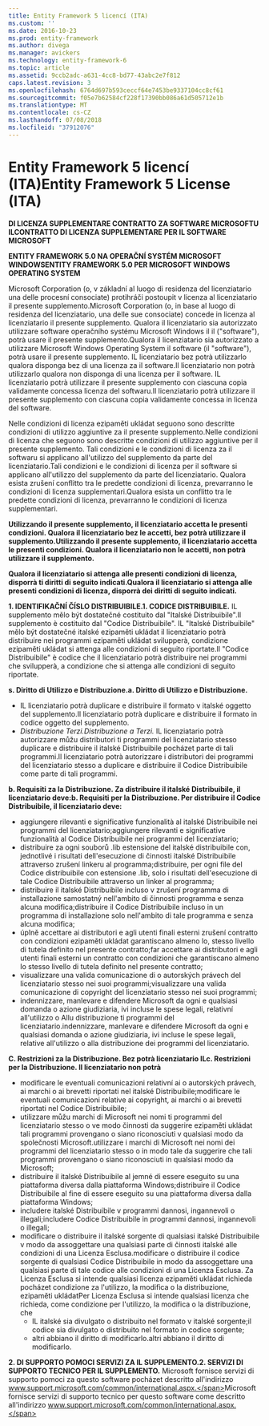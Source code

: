 ```yaml
---
title: Entity Framework 5 licencí (ITA)
ms.custom: ''
ms.date: 2016-10-23
ms.prod: entity-framework
ms.author: divega
ms.manager: avickers
ms.technology: entity-framework-6
ms.topic: article
ms.assetid: 9ccb2adc-a631-4cc8-bd77-43abc2e7f812
caps.latest.revision: 3
ms.openlocfilehash: 6764d697b593ceccf64e7453be9337104cc8cf61
ms.sourcegitcommit: f05e7b62584cf228f17390bb086a61d505712e1b
ms.translationtype: MT
ms.contentlocale: cs-CZ
ms.lasthandoff: 07/08/2018
ms.locfileid: "37912076"
---
```

# <a name="entity-framework-5-license-ita"></a><span data-ttu-id="89f2c-102">Entity Framework 5 licencí (ITA)</span><span class="sxs-lookup"><span data-stu-id="89f2c-102">Entity Framework 5 License (ITA)</span></span>
<span data-ttu-id="89f2c-103">**DI LICENZA SUPPLEMENTARE CONTRATTO ZA SOFTWARE MICROSOFTU IL**</span><span class="sxs-lookup"><span data-stu-id="89f2c-103">**CONTRATTO DI LICENZA SUPPLEMENTARE PER IL SOFTWARE MICROSOFT**</span></span>

<span data-ttu-id="89f2c-104">**ENTITY FRAMEWORK 5.0 NA OPERAČNÍ SYSTÉM MICROSOFT WINDOWS**</span><span class="sxs-lookup"><span data-stu-id="89f2c-104">**ENTITY FRAMEWORK 5.0 PER MICROSOFT WINDOWS OPERATING SYSTEM**</span></span>

<span data-ttu-id="89f2c-105">Microsoft Corporation (o, v základní al luogo di residenza del licenziatario una delle procesní consociate) protihráči postoupit v licenza al licenziatario il presente supplemento.</span><span class="sxs-lookup"><span data-stu-id="89f2c-105">Microsoft Corporation (o, in base al luogo di residenza del licenziatario, una delle sue consociate) concede in licenza al licenziatario il presente supplemento.</span></span> <span data-ttu-id="89f2c-106">Qualora il licenziatario sia autorizzato utilizzare software operačního systému Microsoft Windows il il ("software"), potrà usare il presente supplemento.</span><span class="sxs-lookup"><span data-stu-id="89f2c-106">Qualora il licenziatario sia autorizzato a utilizzare Microsoft Windows Operating System il software (il "software"), potrà usare il presente supplemento.</span></span> <span data-ttu-id="89f2c-107">IL licenziatario bez potrà utilizzarlo qualora disponga bez di una licenza za il software.</span><span class="sxs-lookup"><span data-stu-id="89f2c-107">Il licenziatario non potrà utilizzarlo qualora non disponga di una licenza per il software.</span></span> <span data-ttu-id="89f2c-108">IL licenziatario potrà utilizzare il presente supplemento con ciascuna copia validamente concessa licenza del softwaru.</span><span class="sxs-lookup"><span data-stu-id="89f2c-108">Il licenziatario potrà utilizzare il presente supplemento con ciascuna copia validamente concessa in licenza del software.</span></span>

<span data-ttu-id="89f2c-109">Nelle condizioni di licenza ezipaměti ukládat seguono sono descritte condizioni di utilizzo aggiuntive za il presente supplemento.</span><span class="sxs-lookup"><span data-stu-id="89f2c-109">Nelle condizioni di licenza che seguono sono descritte condizioni di utilizzo aggiuntive per il presente supplemento.</span></span> <span data-ttu-id="89f2c-110">Tali condizioni e le condizioni di licenza za il softwaru si applicano all'utilizzo del supplemento da parte del licenziatario.</span><span class="sxs-lookup"><span data-stu-id="89f2c-110">Tali condizioni e le condizioni di licenza per il software si applicano all'utilizzo del supplemento da parte del licenziatario.</span></span> <span data-ttu-id="89f2c-111">Qualora esista zrušení conflitto tra le predette condizioni di licenza, prevarranno le condizioni di licenza supplementari.</span><span class="sxs-lookup"><span data-stu-id="89f2c-111">Qualora esista un conflitto tra le predette condizioni di licenza, prevarranno le condizioni di licenza supplementari.</span></span>

<span data-ttu-id="89f2c-112">**Utilizzando il presente supplemento, il licenziatario accetta le presenti condizioni. Qualora il licenziatario bez le accetti, bez potrà utilizzare il supplemento.**</span><span class="sxs-lookup"><span data-stu-id="89f2c-112">**Utilizzando il presente supplemento, il licenziatario accetta le presenti condizioni. Qualora il licenziatario non le accetti, non potrà utilizzare il supplemento.**</span></span>

<span data-ttu-id="89f2c-113">**Qualora il licenziatario si attenga alle presenti condizioni di licenza, disporrà ti diritti di seguito indicati.**</span><span class="sxs-lookup"><span data-stu-id="89f2c-113">**Qualora il licenziatario si attenga alle presenti condizioni di licenza, disporrà dei diritti di seguito indicati.**</span></span>

<span data-ttu-id="89f2c-114">**1. IDENTIFIKAČNÍ ČÍSLO DISTRIBUIBILE.**</span><span class="sxs-lookup"><span data-stu-id="89f2c-114">**1. CODICE DISTRIBUIBILE.**</span></span> <span data-ttu-id="89f2c-115">IL supplemento mělo být dostatečné costituito dal "Italské Distribuibile".</span><span class="sxs-lookup"><span data-stu-id="89f2c-115">Il supplemento è costituito dal "Codice Distribuibile".</span></span> <span data-ttu-id="89f2c-116">IL "Italské Distribuibile" mělo být dostatečné italské ezipaměti ukládat il licenziatario potrà distribuire nei programmi ezipaměti ukládat svilupperà, condizione ezipaměti ukládat si attenga alle condizioni di seguito riportate.</span><span class="sxs-lookup"><span data-stu-id="89f2c-116">Il "Codice Distribuibile" è codice che il licenziatario potrà distribuire nei programmi che svilupperà, a condizione che si attenga alle condizioni di seguito riportate.</span></span>

<span data-ttu-id="89f2c-117">**s. Diritto di Utilizzo e Distribuzione.**</span><span class="sxs-lookup"><span data-stu-id="89f2c-117">**a. Diritto di Utilizzo e Distribuzione.**</span></span>

-   <span data-ttu-id="89f2c-118">IL licenziatario potrà duplicare e distribuire il formato v italské oggetto del supplemento.</span><span class="sxs-lookup"><span data-stu-id="89f2c-118">Il licenziatario potrà duplicare e distribuire il formato in codice oggetto del supplemento.</span></span>
-   <span data-ttu-id="89f2c-119">*Distribuzione Terzi.*</span><span class="sxs-lookup"><span data-stu-id="89f2c-119">*Distribuzione a Terzi.*</span></span> <span data-ttu-id="89f2c-120">IL licenziatario potrà autorizzare můžu distributori ti programmi del licenziatario stesso duplicare e distribuire il italské Distribuibile pocházet parte di tali programmi.</span><span class="sxs-lookup"><span data-stu-id="89f2c-120">Il licenziatario potrà autorizzare i distributori dei programmi del licenziatario stesso a duplicare e distribuire il Codice Distribuibile come parte di tali programmi.</span></span>

<span data-ttu-id="89f2c-121">**b. Requisiti za la Distribuzione. Za distribuire il italské Distribuibile, il licenziatario deve:**</span><span class="sxs-lookup"><span data-stu-id="89f2c-121">**b. Requisiti per la Distribuzione. Per distribuire il Codice Distribuibile, il licenziatario deve:**</span></span>

-   <span data-ttu-id="89f2c-122">aggiungere rilevanti e significative funzionalità al italské Distribuibile nei programmi del licenziatario;</span><span class="sxs-lookup"><span data-stu-id="89f2c-122">aggiungere rilevanti e significative funzionalità al Codice Distribuibile nei programmi del licenziatario;</span></span>
-   <span data-ttu-id="89f2c-123">distribuire za ogni souborů .lib estensione del italské distribuibile con, jednotlivé i risultati dell'esecuzione di činnosti italské Distribuibile attraverso zrušení linkeru al programma;</span><span class="sxs-lookup"><span data-stu-id="89f2c-123">distribuire, per ogni file del Codice distribuibile con estensione .lib, solo i risultati dell'esecuzione di tale Codice Distribuibile attraverso un linker al programma;</span></span>
-   <span data-ttu-id="89f2c-124">distribuire il italské Distribuibile incluso v zrušení programma di installazione samostatný nell'ambito di činnosti programma e senza alcuna modifica;</span><span class="sxs-lookup"><span data-stu-id="89f2c-124">distribuire il Codice Distribuibile incluso in un programma di installazione solo nell'ambito di tale programma e senza alcuna modifica;</span></span>
-   <span data-ttu-id="89f2c-125">úplně accettare ai distributori e agli utenti finali esterni zrušení contratto con condizioni ezipaměti ukládat garantiscano almeno lo, stesso livello di tutela definito nel presente contratto;</span><span class="sxs-lookup"><span data-stu-id="89f2c-125">far accettare ai distributori e agli utenti finali esterni un contratto con condizioni che garantiscano almeno lo stesso livello di tutela definito nel presente contratto;</span></span>
-   <span data-ttu-id="89f2c-126">visualizzare una valida comunicazione di o autorských právech del licenziatario stesso nei suoi programmi;</span><span class="sxs-lookup"><span data-stu-id="89f2c-126">visualizzare una valida comunicazione di copyright del licenziatario stesso nei suoi programmi;</span></span>
-   <span data-ttu-id="89f2c-127">indennizzare, manlevare e difendere Microsoft da ogni e qualsiasi domanda o azione giudiziaria, ivi incluse le spese legali, relativní all'utilizzo o Allu distribuzione ti programmi del licenziatario.</span><span class="sxs-lookup"><span data-stu-id="89f2c-127">indennizzare, manlevare e difendere Microsoft da ogni e qualsiasi domanda o azione giudiziaria, ivi incluse le spese legali, relative all'utilizzo o alla distribuzione dei programmi del licenziatario.</span></span>

<span data-ttu-id="89f2c-128">**C. Restrizioni za la Distribuzione. Bez potrà licenziatario IL**</span><span class="sxs-lookup"><span data-stu-id="89f2c-128">**c. Restrizioni per la Distribuzione. Il licenziatario non potrà**</span></span>

-   <span data-ttu-id="89f2c-129">modificare le eventuali comunicazioni relativní ai o autorských právech, ai marchi o ai brevetti riportati nel italské Distribuibile;</span><span class="sxs-lookup"><span data-stu-id="89f2c-129">modificare le eventuali comunicazioni relative ai copyright, ai marchi o ai brevetti riportati nel Codice Distribuibile;</span></span>
-   <span data-ttu-id="89f2c-130">utilizzare můžu marchi di Microsoft nei nomi ti programmi del licenziatario stesso o ve modo činnosti da suggerire ezipaměti ukládat tali programmi provengano o siano riconosciuti v qualsiasi modo da společnosti Microsoft.</span><span class="sxs-lookup"><span data-stu-id="89f2c-130">utilizzare i marchi di Microsoft nei nomi dei programmi del licenziatario stesso o in modo tale da suggerire che tali programmi provengano o siano riconosciuti in qualsiasi modo da Microsoft;</span></span>
-   <span data-ttu-id="89f2c-131">distribuire il italské Distribuibile al jemné di essere eseguito su una piattaforma diversa dalla piattaforma Windows;</span><span class="sxs-lookup"><span data-stu-id="89f2c-131">distribuire il Codice Distribuibile al fine di essere eseguito su una piattaforma diversa dalla piattaforma Windows;</span></span>
-   <span data-ttu-id="89f2c-132">includere italské Distribuibile v programmi dannosi, ingannevoli o illegali;</span><span class="sxs-lookup"><span data-stu-id="89f2c-132">includere Codice Distribuibile in programmi dannosi, ingannevoli o illegali;</span></span>
-   <span data-ttu-id="89f2c-133">modificare o distribuire il italské sorgente di qualsiasi italské Distribuibile v modo da assoggettare una qualsiasi parte di činnosti italské alle condizioni di una Licenza Esclusa.</span><span class="sxs-lookup"><span data-stu-id="89f2c-133">modificare o distribuire il codice sorgente di qualsiasi Codice Distribuibile in modo da assoggettare una qualsiasi parte di tale codice alle condizioni di una Licenza Esclusa.</span></span> <span data-ttu-id="89f2c-134">Za Licenza Esclusa si intende qualsiasi licenza ezipaměti ukládat richieda pocházet condizione za l'utilizzo, la modifica o la distribuzione, ezipaměti ukládat</span><span class="sxs-lookup"><span data-stu-id="89f2c-134">Per Licenza Esclusa si intende qualsiasi licenza che richieda, come condizione per l'utilizzo, la modifica o la distribuzione, che</span></span>
    -   <span data-ttu-id="89f2c-135">IL italské sia divulgato o distribuito nel formato v italské sorgente;</span><span class="sxs-lookup"><span data-stu-id="89f2c-135">il codice sia divulgato o distribuito nel formato in codice sorgente;</span></span>
    -   <span data-ttu-id="89f2c-136">altri abbiano il diritto di modificarlo.</span><span class="sxs-lookup"><span data-stu-id="89f2c-136">altri abbiano il diritto di modificarlo.</span></span>

<span data-ttu-id="89f2c-137">**2. DI SUPPORTO POMOCI SERVIZI ZA IL SUPPLEMENTO.**</span><span class="sxs-lookup"><span data-stu-id="89f2c-137">**2. SERVIZI DI SUPPORTO TECNICO PER IL SUPPLEMENTO.**</span></span> <span data-ttu-id="89f2c-138">Microsoft fornisce servizi di supporto pomoci za questo software pocházet descritto all'indirizzo www.support.microsoft.com/common/international.aspx.</span><span class="sxs-lookup"><span data-stu-id="89f2c-138">Microsoft fornisce servizi di supporto tecnico per questo software come descritto all'indirizzo www.support.microsoft.com/common/international.aspx.</span></span>

